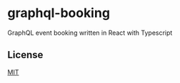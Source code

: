 # graphql-booking
GraphQL event booking written in React with Typescript

## License

[MIT](https://choosealicense.com/licenses/mit/)
